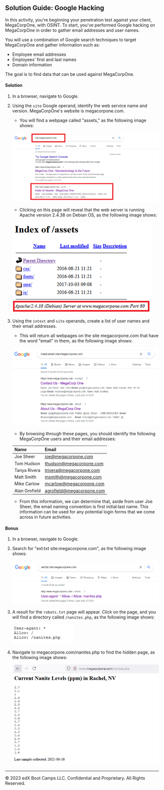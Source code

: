 ## Solution Guide: Google Hacking 

In this activity, you're beginning your penetration test against your client, MegaCorpOne, with OSINT. To start, you've performed Google hacking on MegaCorpOne in order to gather email addresses and user names.

You will use a combination of Google search techniques to target MegaCorpOne and gather information such as: 

- Employee email addresses
- Employees' first and last names
- Domain information
  
The goal is to find data that can be used against MegaCorpOne.

#### Solution

1. In a browser, navigate to Google. 

2. Using the `site` Google operand, identify the web service name and version. MegaCorpOne's website is megacorpone.com. 

     - You will find a webpage called "assets," as the following image shows: 

     ![A screenshot depicts the search results with the "assets" page highlighted.](../../../images/GHACK_SERVER_INFO.png)
	
	 - Clicking on this page will reveal that the web server is running Apache version 2.4.38 on Debian OS, as the following image shows:
	
	 ![A screenshot depicts the "assets" webpage with the server information highlighted.](../../../images/GHACK_Assets.png)

3. Using the `intext` and `site` operands, create a list of user names and their email addresses.

     - This will return all webpages on the site megacorpone.com that have the word "email" in them, as the following image shows:
	
	 ![A screenshot depicts the search results.](../../../images/GHACK_User_Info.png)

	 - By browsing through these pages, you should identify the following MegaCorpOne users and their email addresses:

	
	 | Name  | Email |
	 | ------| ----- | 
	 | Joe Sheer | joe@megacorpone.com |
	 | Tom Hudson |thudson@megacorpone.com |
	 | Tanya Rivera |trivera@megacorpone.com |
	 | Matt Smith |msmith@megacorpone.com	|
	 | Mike Carlow |mcarlow@megacorpone.com |
	 | Alan Grofield |agrofield@megacorpone.com |
	
     - From this information, we can determine that, aside from user Joe Sheer, the email naming convention is first initial:last name. This information can be used for any potential login forms that we come across in future activities.

#### Bonus

1. In a browser, navigate to Google. 

2. Search for "ext:txt site:megacorpone.com", as the following image shows:

	![A screenshot depicts the Google search.](../../../images/GHACK_Hidden.PNG)

3. A result for the `robots.txt` page will appear. Click on the page, and you will find a directory called `/nanites.php`, as the following image shows:

	![A screenshot depicts the `/nanites.php` directory.](../../../images/GHACK_Hidden2.PNG)

4. Navigate to megacorpone.com/nanites.php to find the hidden page, as the following image shows:

	![A screenshot depicts the hidden page.](../../../images/GHACK_Hidden3.PNG)

---
© 2023 edX Boot Camps LLC. Confidential and Proprietary. All Rights Reserved.



